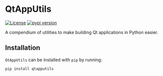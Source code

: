 # QtAppUtils
[![License](https://img.shields.io/badge/license-MIT-green)](./LICENSE)
[![pypi version](https://img.shields.io/pypi/v/qtapputils.svg)](https://pypi.org/project/qtapputils/)

A compendium of utilities to make building Qt applications in Python easier.


## Installation

`QtAppUtils` can be installed with `pip` by running:

```commandlines
pip install qtapputils
```
